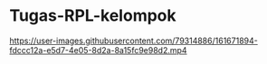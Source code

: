 # Tugas-RPL-kelompok

https://user-images.githubusercontent.com/79314886/161671894-fdccc12a-e5d7-4e05-8d2a-8a15fc9e98d2.mp4

